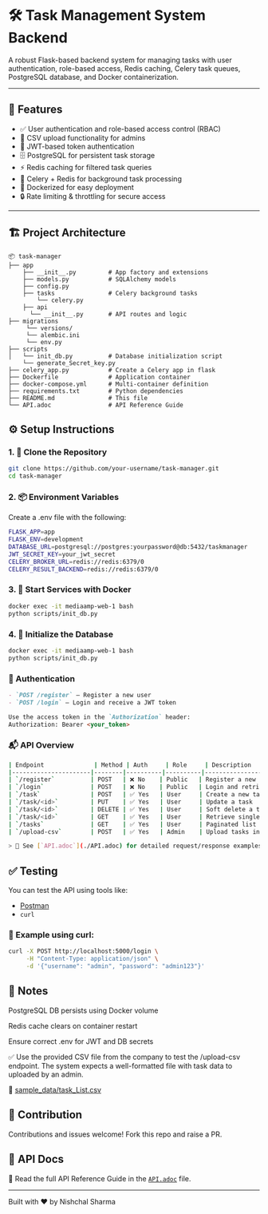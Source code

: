 # 🛠️ Task Management System Backend

A robust Flask-based backend system for managing tasks with user authentication, role-based access, Redis caching, Celery task queues, PostgreSQL database, and Docker containerization.

---

## 🚀 Features

- ✅ User authentication and role-based access control (RBAC)
- 📂 CSV upload functionality for admins
- 🔐 JWT-based token authentication
- 🗄️ PostgreSQL for persistent task storage
- ⚡ Redis caching for filtered task queries
- 🧵 Celery + Redis for background task processing
- 🐳 Dockerized for easy deployment
- 🔒 Rate limiting & throttling for secure access

---

## 🏗️ Project Architecture

```text
📦 task-manager
├── app
    ├── __init__.py         # App factory and extensions
    ├── models.py           # SQLAlchemy models
    ├── config.py  
    ├── tasks               # Celery background tasks
        └── celery.py
    ├── api
      └── __init__.py       # API routes and logic
├── migrations
     └── versions/
     └── alembic.ini
     └── env.py
├── scripts
│   └── init_db.py          # Database initialization script
    └── generate_Secret_key.py
├── celery_app.py           # Create a Celery app in flask
├── Dockerfile              # Application container
├── docker-compose.yml      # Multi-container definition
├── requirements.txt        # Python dependencies
├── README.md               # This file
└── API.adoc                # API Reference Guide
```
## ⚙️ Setup Instructions

### 1. 🔁 Clone the Repository
```bash
git clone https://github.com/your-username/task-manager.git
cd task-manager
```
### 2. 📦 Environment Variables
Create a .env file with the following:
```bash
FLASK_APP=app
FLASK_ENV=development
DATABASE_URL=postgresql://postgres:yourpassword@db:5432/taskmanager
JWT_SECRET_KEY=your_jwt_secret
CELERY_BROKER_URL=redis://redis:6379/0
CELERY_RESULT_BACKEND=redis://redis:6379/0
```
### 3. 🐳 Start Services with Docker
```bash
docker exec -it mediaamp-web-1 bash
python scripts/init_db.py
```
### 4. 🧱 Initialize the Database
```bash
docker exec -it mediaamp-web-1 bash
python scripts/init_db.py
```

### 🔐 Authentication

```md
- `POST /register` – Register a new user
- `POST /login` – Login and receive a JWT token

Use the access token in the `Authorization` header:
Authorization: Bearer <your_token>
```
### 📬 API Overview
```bash
| Endpoint              | Method | Auth     | Role     | Description                         |
|----------------------|--------|----------|----------|-------------------------------------|
| `/register`          | POST   | ❌ No    | Public   | Register a new user                 |
| `/login`             | POST   | ❌ No    | Public   | Login and retrieve JWT token        |
| `/task`              | POST   | ✅ Yes   | User     | Create a new task                   |
| `/task/<id>`         | PUT    | ✅ Yes   | User     | Update a task                       |
| `/task/<id>`         | DELETE | ✅ Yes   | User     | Soft delete a task                  |
| `/task/<id>`         | GET    | ✅ Yes   | User     | Retrieve single task details        |
| `/tasks`             | GET    | ✅ Yes   | User     | Paginated list of all task logs     |
| `/upload-csv`        | POST   | ✅ Yes   | Admin    | Upload tasks in bulk via CSV        |

> 📘 See [`API.adoc`](./API.adoc) for detailed request/response examples
```
## ✅ Testing

You can test the API using tools like:

- [Postman](https://www.postman.com/)
- `curl`

### 🧪 Example using curl:

```bash
curl -X POST http://localhost:5000/login \
     -H "Content-Type: application/json" \
     -d '{"username": "admin", "password": "admin123"}'
```
## 📌 Notes
PostgreSQL DB persists using Docker volume

Redis cache clears on container restart

Ensure correct .env for JWT and DB secrets

✅ Use the provided CSV file from the company to test the /upload-csv endpoint. The system expects a well-formatted file with task data to uploaded by an admin.

📂 [sample_data/task_List.csv](./sample_data/task_List.csv)

## 📂 Contribution

Contributions and issues welcome! Fork this repo and raise a PR.

## 🔗 API Docs

📄 Read the full API Reference Guide in the [`API.adoc`](./API.adoc) file.

---

Built with ❤️ by Nishchal Sharma


